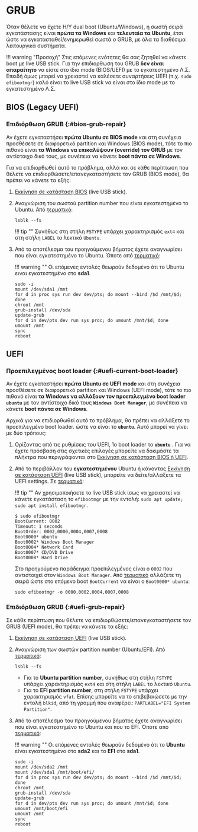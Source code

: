 # GRUB

Όταν θέλετε να έχετε Η/Υ dual boot (Ubuntu/Windows), η σωστή σειρά εγκατάστασης
είναι **πρώτα τα Windows** και **τελευταία τα Ubuntu**, έτσι ώστε να
εγκατασταθεί/ενημερωθεί σωστά ο GRUB, με όλα τα διαθέσιμα λειτουργικά
συστήματα.

!!! warning "Προσοχή"
    Στις επόμενες ενότητες θα σας ζητηθεί να κάνετε boot με live USB stick. Για
    την επιδιορθωση του GRUB **δεν είναι απαραίτητο** να είστε στο ίδιο mode
    (BIOS/UEFI) με το εγκατεστημένο Λ.Σ. Επειδή όμως μπορεί να χρειαστεί να
    καλέσετε συναρτήσεις UEFI (π.χ. `sudo efibootmgr`) καλό είναι το live USB
    stick να είναι στο ίδιο mode με το εγκατεστημένο Λ.Σ.

## BIOS (Legacy UEFI)

### Επιδιόρθωση GRUB {:#bios-grub-repair}

Αν έχετε εγκαταστήσει **πρώτα Ubuntu σε BIOS mode** και στη συνέχεια προσθέσετε
σε διαφορετικό partition και Windows (BIOS mode), τότε το πιο πιθανό είναι **τα
Windows να επικαλύψουν (override) τον GRUB** με τον αντίστοιχο δικό τους, με
συνέπεια να κάνετε **boot πάντα σε Windows**.

Για να επιδιορθωθεί αυτό το πρόβλημα, αλλά και σε κάθε περίπτωση που θέλετε να
επιδιορθώσετε/επανεγκαταστήσετε τον GRUB (BIOS mode), θα πρέπει να κάνετε τα
εξής:

1.  [Εκκίνηση σε κατάσταση BIOS](../bios-uefi-boot/) (live USB stick).

2.  Αναγνώριση του σωστού partition number που είναι εγκατεστημένο το Ubuntu.
    Από [τερματικό](../../glossary/#terminal):

    ```shell
    lsblk --fs
    ```

    !!! tip ""
        Συνήθως στη στήλη `FSTYPE` υπάρχει χαρακτηρισμός `ext4` και στη στήλη
        `LABEL` το λεκτικό `Ubuntu`.

3.  Από το αποτέλεσμα του προηγούμενου βήματος έχετε αναγνωρίσει που είναι
    εγκατεστημένο το Ubuntu. Όποτε από
    [τερματικό](../../glossary/#terminal):

    !!! warning ""
        Οι επόμενες εντολές θεωρούν δεδομένο ότι το Ubuntu ειναι εγκατεστημένο
        στο **sda1**.

    ```shell
    sudo -i
	mount /dev/sda1 /mnt
	for d in proc sys run dev dev/pts; do mount --bind /$d /mnt/$d; done
	chroot /mnt
    grub-install /dev/sda
    update-grub
	for d in dev/pts dev run sys proc; do umount /mnt/$d; done
	umount /mnt
	sync
	reboot
    ```

## UEFI

### Προεπιλεγμένος boot loader {:#uefi-current-boot-loader}

Αν έχετε εγκαταστήσει **πρώτα Ubuntu σε UEFI mode** και στη συνέχεια προσθέσετε
σε διαφορετικό partition και Windows (UEFI mode), τότε το πιο πιθανό είναι **τα
Windows να αλλάξουν τον προεπιλεγμένο boot loader** **`ubuntu`** με τον
αντίστοιχο δικό τους **`Windows Boot Manager`**, με συνέπεια να κάνετε **boot
πάντα σε Windows**.

Αρχικά για να επιδιορθωθεί αυτό το πρόβλημα, θα πρέπει να αλλάξετε το
προεπιλεγμένο boot loader. ώστε να είναι το **`ubuntu`**. Αυτό μπορεί να γίνει
με δύο τρόπους:

1.  Ορίζοντας από τις ρυθμίσεις του UEFI, 1ο boot loader το **`ubuntu`** . Για
    να έχετε πρόσβαση στις σχετικές επιλογές μπορείτε να δοκιμάστε τα πλήκτρα
    που περιγράφονται στο [Εκκίνηση σε κατάσταση BIOS ή
    UEFI](../bios-uefi-boot/).

2.  Από το περιβάλλον του **εγκατεστημένου** Ubuntu ή κάνοντας [Εκκίνηση σε
    κατάσταση UEFI](../bios-uefi-boot/) (live USB stick), μπορείτε να
    δείτε/αλλάξετε τα UEFI settings. Σε [τερματικό](../../glossary/#terminal):

    !!! tip ""
        Αν χρησιμοποιήσετε το live USB stick ίσως να χρειαστεί να κάνετε
        εγκατάσταση το `efibootmgr` με την εντολή: `sudo apt update; sudo apt
        install efibootmgr`.

    ```shell-session
    $ sudo efibootmgr
	BootCurrent: 0002
	Timeout: 1 seconds
	BootOrder: 0002,0000,0004,0007,0008
	Boot0000* ubuntu
	Boot0002* Windows Boot Manager
	Boot0004* Network Card
	Boot0007* CD/DVD Drive
	Boot0008* Hard Drive
    ```

    Στο προηγούμενο παράδειγμα προεπιλεγμένος είναι ο `0002` που αντιστοιχεί στον `Windows Boot Manager`. Από [τερματικό](../../glossary/#terminal) αλλάζετε τη σειρά ώστε στο επόμενο boot `BootCurrent` να είναι ο `Boot0000* ubuntu`:

    ```shell
    sudo efibootmgr -o 0000,0002,0004,0007,0008
    ```

### Επιδιόρθωση GRUB {:#uefi-grub-repair}

Σε κάθε περίπτωση που θέλετε να επιδιορθώσετε/επανεγκαταστήσετε τον GRUB (UEFI
mode), θα πρέπει να κάνετε τα εξής:

1.  [Εκκίνηση σε κατάσταση UEFI](../bios-uefi-boot/) (live USB stick).

2.  Αναγνώριση των σωστών partition number (Ubuntu/EFI). Από [τερματικό](../../glossary/#terminal):

    ```shell
    lsblk --fs
    ```

    -   Για το **Ubuntu partition number**, συνήθως στη στήλη `FSTYPE` υπάρχει
        χαρακτηρισμός `ext4` και στη στήλη `LABEL` το λεκτικό `Ubuntu`.
    -   Για το **EFI partition number**, στη στήλη `FSTYPE` υπάρχει
        χαρακτηρισμός `vfat`. Επίσης μπορείτε να το επιβεβαιώσετε με την εντολή
        `blkid`, από τη γραμμή που αναφέρει: `PARTLABEL="EFI System
        Partition"`.

3.  Από το αποτέλεσμα του προηγούμενου βήματος έχετε αναγνωρίσει που είναι
    εγκατεστημένο το Ubuntu και που το EFI. Όποτε από
    [τερματικό](../../glossary/#terminal):

    !!! warning ""
        Οι επόμενες εντολές θεωρούν δεδομένο ότι το **Ubuntu** είναι
        εγκατεστημένο στο **sda2** και το **EFI**  στο **sda1**.

    ```shell
    sudo -i
	mount /dev/sda2 /mnt
    mount /dev/sda1 /mnt/boot/efi/
	for d in proc sys run dev dev/pts; do mount --bind /$d /mnt/$d; done
	chroot /mnt
    grub-install /dev/sda
    update-grub
	for d in dev/pts dev run sys proc; do umount /mnt/$d; done
	umount /mnt/boot/efi
    umount /mnt
	sync
	reboot
    ```
